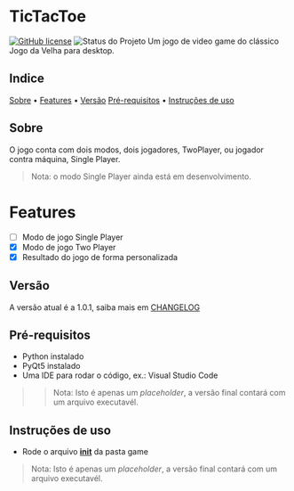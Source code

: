 # TicTacToe
[![GitHub license](https://img.shields.io/github/license/caio-bernardo/TicTacToe)](https://github.com/caio-bernardo/TicTacToe/blob/main/LICENSE)
![Status do Projeto](https://img.shields.io/badge/status-desenvolvimento-brightgreen)
 Um jogo de video game do clássico Jogo da Velha para desktop.

## Indice
[Sobre](#sobre) &#8226; [Features](#features) &#8226; [Versão](#vers%C3%A3o) 
[Pré-requisitos](#pr%C3%A9-requisitos) &#8226; [Instruções de uso](#instru%C3%A7%C3%B5es-de-uso)

## Sobre
 O jogo conta com dois modos, dois jogadores, TwoPlayer, ou jogador contra máquina, Single Player.
> Nota: o modo Single Player ainda está em desenvolvimento.

# Features
- [ ] Modo de jogo Single Player
- [x] Modo de jogo Two Player
- [x] Resultado do jogo de forma personalizada

## Versão
A versão atual é a 1.0.1, saiba mais em [CHANGELOG](CHANGELOG.md)

## Pré-requisitos
* Python instalado
* PyQt5 instalado
* Uma IDE para rodar o código, ex.: Visual Studio Code
>> Nota: Isto é apenas um *placeholder*, a versão final contará com um arquivo executavél.

## Instruções de uso
* Rode o arquivo [__init__](game/__init__.py) da pasta game
> Nota: Isto é apenas um *placeholder*, a versão final contará com um arquivo executavél.
